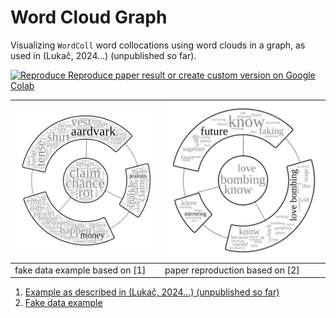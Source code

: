 # Word Cloud Graph

Visualizing `WordColl` word collocations using word clouds in a graph, as used in (Lukač, 2024...) (unpublished so far).

[![Reproduce](https://colab.research.google.com/assets/colab-badge.svg) Reproduce paper result or create custom version on Google Colab](https://colab.research.google.com/github/prhbrt/word-cloud-graph/blob/main/Wordsgraph.ipynb)

|![fake example based on [1]](example1.png) | ![paper reproduction based on [2]](example2.png) |
|---|---|
| fake data example based on [1] | paper reproduction based on [2] |

1. [Example as described in (Lukač, 2024...) (unpublished so far)](https://docs.google.com/spreadsheets/d/1ppSh3v6OHi9SebptOYm-3lc87hnd1yPSG3Gie7J1cZ0)
2. [Fake data example](https://docs.google.com/spreadsheets/d/1P1t1peE8vtiDua9tv3KJ_kz7rgAcndr7216K-97_yC0)
